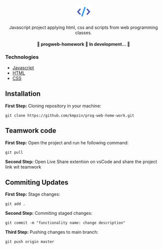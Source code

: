 <p align="center">
  <img src="./assets/logo-coding.svg" height="50"/>
</p>

<p align="center">Javascript project  applying html, css and scripts from web programming classes.</p>

<h4 align="center">
  🚧  progweb-homework 🚀 In development...  🚧
</h4>


### Technologies

- [Javascript](https://developer.mozilla.org/en-US/docs/Web/JavaScript)
- [HTML](https://developer.mozilla.org/en-US/docs/Web/HTML)
- [CSS](https://devdocs.io/css/)


## Installation

<b>First Step:</b> Cloning repository in your machine:

```
git clone https://github.com/kmpzin/prog-web-home-work.git
```

## Teamwork code

<b>First Step:</b> Open the project and run he following command:

```
git pull
```

<b>Second Step:</b> Open Live Share extention on vsCode and share the project link wit teamwork


## Commiting Updates

<b>First Step:</b> Stage changes:

```
git add .
```

<b>Second Step:</b> Commiting staged changes:

```
git commit -m "functionality name: change description"
```


<b>Third Step:</b> Pushing changes to main branch:

```
git push origin master
```